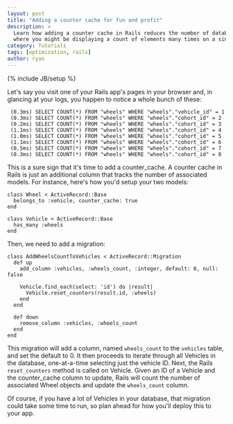 ```yaml
---
layout: post
title: "Adding a counter cache for fun and profit"
description: >
  Learn how adding a counter cache in Rails reduces the number of database hits for situations
  where you might be displaying a count of elements many times on a single page.
category: Tutorials
tags: [optimization, rails]
author: ryan
---
```

{% include JB/setup %}

Let's say you visit one of your Rails app's pages in your browser and, in glancing at your logs,
you happen to notice a whole bunch of these:

     (0.3ms) SELECT COUNT(*) FROM "wheels" WHERE "wheels"."vehicle_id" = 1
     (0.3ms) SELECT COUNT(*) FROM "wheels" WHERE "wheels"."cohort_id" = 2
     (0.2ms) SELECT COUNT(*) FROM "wheels" WHERE "wheels"."cohort_id" = 3
     (1.1ms) SELECT COUNT(*) FROM "wheels" WHERE "wheels"."cohort_id" = 4
     (1.0ms) SELECT COUNT(*) FROM "wheels" WHERE "wheels"."cohort_id" = 5
     (1.1ms) SELECT COUNT(*) FROM "wheels" WHERE "wheels"."cohort_id" = 6
     (0.5ms) SELECT COUNT(*) FROM "wheels" WHERE "wheels"."cohort_id" = 7
     (0.3ms) SELECT COUNT(*) FROM "wheels" WHERE "wheels"."cohort_id" = 8

This is a sure sign that it's time to add a counter_cache. A counter cache in Rails is just an
additional column that tracks the number of associated models. For instance, here's how you'd
setup your two models:

    class Wheel < ActiveRecord::Base
      belongs_to :vehicle, counter_cache: true
    end

    class Vehicle < ActiveRecord::Base
      has_many :wheels
    end

Then, we need to add a migration:

    class AddWheelsCountToVehicles < ActiveRecord::Migration
      def up
        add_column :vehicles, :wheels_count, :integer, default: 0, null: false

        Vehicle.find_each(select: 'id') do |result|
          Vehicle.reset_counters(result.id, :wheels)
        end
      end

      def down
        remove_column :vehicles, :wheels_count
      end
    end

This migration will add a column, named `wheels_count` to the `vehicles` table, and set the default
to 0. It then proceeds to iterate through all Vehicles in the database, one-at-a-time selecting just
the vehicle ID. Next, the Rails `reset_counters` method is called on Vehicle. Given an ID of a
Vehicle and the counter_cache column to update, Rails will count the number of associated Wheel
objects and update the `wheels_count` column.

Of course, if you have a lot of Vehicles in your database, that migration could take some time to
run, so plan ahead for how you'll deploy this to your app.
